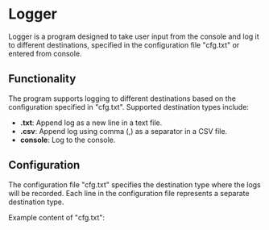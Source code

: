 # Logger

Logger is a program designed to take user input from the console and log it to different destinations, specified in the configuration file "cfg.txt" or entered from console.

## Functionality

The program supports logging to different destinations based on the configuration specified in "cfg.txt". Supported destination types include:

- **.txt**: Append log as a new line in a text file.
- **.csv**: Append log using comma (,) as a separator in a CSV file.
- **console**: Log to the console.

## Configuration

The configuration file "cfg.txt" specifies the destination type where the logs will be recorded. Each line in the configuration file represents a separate destination type.

Example content of "cfg.txt":

